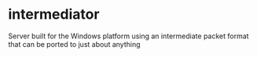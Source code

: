 # intermediator
Server built for the Windows platform using an intermediate packet format that can be ported to just about anything
